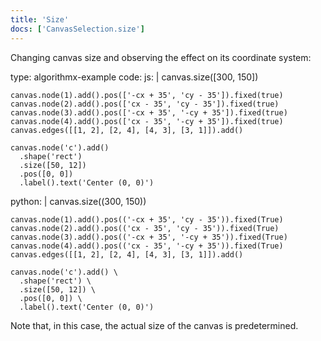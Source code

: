 ```yaml
---
title: 'Size'
docs: ['CanvasSelection.size']
---
```


Changing canvas size and observing the effect on its coordinate system:

<data type='yaml'>
type: algorithmx-example
code:
  js: |
    canvas.size([300, 150])
    
    canvas.node(1).add().pos(['-cx + 35', 'cy - 35']).fixed(true)
    canvas.node(2).add().pos(['cx - 35', 'cy - 35']).fixed(true)
    canvas.node(3).add().pos(['-cx + 35', '-cy + 35']).fixed(true)
    canvas.node(4).add().pos(['cx - 35', '-cy + 35']).fixed(true)
    canvas.edges([[1, 2], [2, 4], [4, 3], [3, 1]]).add()
    
    canvas.node('c').add()
      .shape('rect')
      .size([50, 12])
      .pos([0, 0])
      .label().text('Center (0, 0)')
  python: |
    canvas.size((300, 150))
    
    canvas.node(1).add().pos(('-cx + 35', 'cy - 35')).fixed(True)
    canvas.node(2).add().pos(('cx - 35', 'cy - 35')).fixed(True)
    canvas.node(3).add().pos(('-cx + 35', '-cy + 35')).fixed(True)
    canvas.node(4).add().pos(('cx - 35', '-cy + 35')).fixed(True)
    canvas.edges([[1, 2], [2, 4], [4, 3], [3, 1]]).add()
    
    canvas.node('c').add() \
      .shape('rect') \
      .size([50, 12]) \
      .pos([0, 0]) \
      .label().text('Center (0, 0)')
</data>

Note that, in this case, the actual size of the canvas is predetermined.
